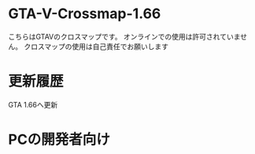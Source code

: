 # GTA-V-Crossmap-1.66
こちらはGTAVのクロスマップです。
オンラインでの使用は許可されていません。
クロスマップの使用は自己責任でお願いします
# 更新履歴
GTA 1.66へ更新
# PCの開発者向け
